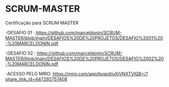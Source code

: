 # SCRUM-MASTER
Certificação para SCRUM MASTER

-DESAFIO 01 : https://github.com/marceldonin/SCRUM-MASTER/blob/main/DESAFIOS%20DE%20PROJETOS/DESAFIO%2001%20-%20MARCELDONIN.pdf


-DESAFIO 02 : https://github.com/marceldonin/SCRUM-MASTER/blob/main/DESAFIOS%20DE%20PROJETOS/DESAFIO%2002%20-%20MARCELDONIN.pdf

-ACESSO PELO MIRO: https://miro.com/app/board/uXjVNXTVlQ8=/?share_link_id=447292757408

